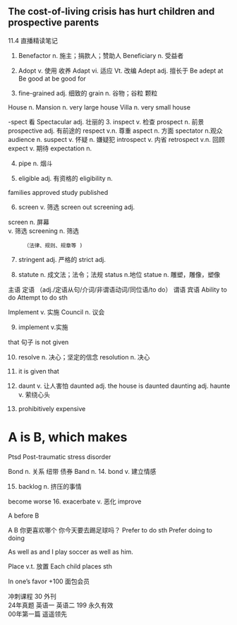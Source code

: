 ## The cost-of-living crisis has hurt children and prospective parents
11.4 直播精读笔记

1.	Benefactor         n. 施主；捐款人；赞助人
Beneficiary        n. 受益者

2. Adopt            v. 使用 收养
Adapt             vi. 适应
                  Vt. 改编
Adept             adj. 擅长于
Be adept at 
Be good at 
be good for


2.	fine-grained       adj. 细致的
grain           n. 谷物；谷粒
                   颗粒

House            n. 
Mansion     n. very  large house
Villa       n. very small house 


-spect              看
Spectacular          adj. 壮丽的
3.	inspect         v. 检查
prospect        n. 前景
prospective      adj. 有前途的
respect          v.n. 尊重
aspect          n. 方面
spectator        n.观众
audience          n. 
suspect       v. 怀疑 n. 嫌疑犯
introspect         v. 内省
retrospect        v.n. 回顾
expect          v. 期待
expectation         n. 




4.	pipe            n. 烟斗





5.	eligible         adj. 有资格的
eligibility          n. 

families approved
study published 


6.	screen             v. 筛选
screen out
screening          adj.

screen          n. 屏幕    
                v. 筛选
screening          n. 筛选



         （法律、规则、规章等 )
7.	stringent          adj. 严格的
strict          adj. 




8.	statute      n. 成文法；法令；法规
status             n.地位
   statue        n. 雕塑，雕像，塑像


主语 定语 （adj./定语从句/介词/非谓语动词/同位语/to do） 谓语  宾语
Ability to do 
Attempt to do sth



Implement           v. 实施
Council            n. 议会


9.	implement         v.实施


that 句子 is not given 





10.	resolve             n. 决心；坚定的信念
resolution          n. 决心



11.	it is given that         





12.	daunt            v. 让人害怕
daunted          adj. 
the house is daunted 
daunting          adj. 
haunte       v. 萦绕心头



13.	prohibitively expensive

A is B, which makes
  =

Ptsd
Post-traumatic stress disorder




Bond           n. 关系 纽带
               债券
Band             n. 
14.	bond            v. 建立情感





15.	backlog           n. 挤压的事情



become worse
16.	exacerbate        v. 恶化
improve 

A before B



A B 你更喜欢哪个
你今天要去踢足球吗？
Prefer to do sth
Prefer doing to doing

As well as         and
I play soccer as well as him. 

Place            v.t. 放置
Each child places sth


In one’s favor 
+100 面包会员


冲刺课程    30 外刊  
24年真题 英语一 英语二 199
永久有效  
00年第一篇  遥遥领先
